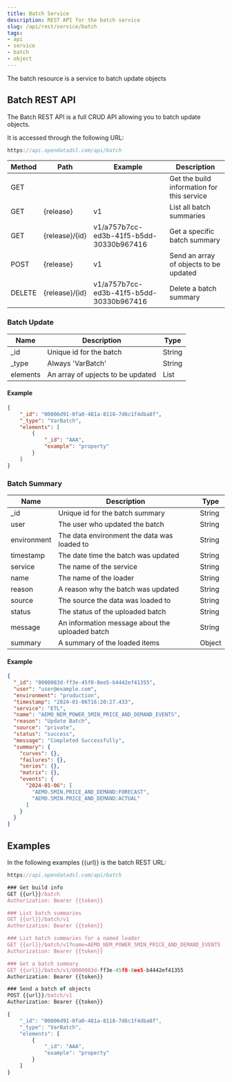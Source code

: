 ```yaml
---
title: Batch Service
description: REST API for the batch service
slug: /api/rest/service/batch
tags:
- api
- service
- batch
- object
---
```

The batch resource is a service to batch update objects

## Batch REST API

The Batch REST API is a full CRUD API allowing you to batch update objects.

It is accessed through the following URL:
```js
https://api.opendatadsl.com/api/batch
```

|**Method**|**Path**|**Example**|**Description**|
|-|-|-|-|
|GET|||Get the build information for this service|
|GET|\{release\}|v1|List all batch summaries|
|GET|\{release\}/\{id\}|v1/a757b7cc-ed3b-41f5-b5dd-30330b967416|Get a specific batch summary|
|POST|\{release\}|v1|Send an array of objects to be updated|
|DELETE|\{release\}/\{id\}|v1/a757b7cc-ed3b-41f5-b5dd-30330b967416|Delete a batch summary

### Batch Update
|**Name**|**Description**|**Type**|
|-|-|-|
|_id|Unique id for the batch|String|
|_type|Always 'VarBatch'|String|
|elements|An array of upjects to be updated|List|

#### Example

```json
{
	"_id": "00006d91-0fa0-481a-8118-7d6c1f4dba8f",
	"_type": "VarBatch",
	"elements": [
		{
			"_id": "AAA",
			"example": "property"
		}
	]
}
```

### Batch Summary
|**Name**|**Description**|**Type**|
|-|-|-|
|_id|Unique id for the batch summary|String|
|user|The user who updated the batch|String|
|environment|The data environment the data was loaded to|String|
|timestamp|The date time the batch was updated|String|
|service|The name of the service|String|
|name|The name of the loader|String|
|reason|A reason why the batch was updated|String|
|source|The source the data was loaded to|String|
|status|The status of the uploaded batch|String|
|message|An information message about the uploaded batch|String|
|summary|A summary of the loaded items|Object|

#### Example

```json
{
  "_id": "0000083d-ff3e-45f0-8ee5-b4442ef41355",
  "user": "user@example.com",
  "environment": "production",
  "timestamp": "2024-01-06T16:20:27.433",
  "service": "ETL",
  "name": "AEMO_NEM_POWER_5MIN_PRICE_AND_DEMAND_EVENTS",
  "reason": "Update Batch",
  "source": "private",
  "status": "success",
  "message": "Completed Successfully",
  "summary": {
    "curves": {},
    "failures": {},
    "series": {},
    "matrix": {},
    "events": {
      "2024-01-06": [
        "AEMO.5MIN.PRICE_AND_DEMAND:FORECAST",
        "AEMO.5MIN.PRICE_AND_DEMAND:ACTUAL"
      ]
    }
  }
}
```

## Examples
In the following examples \{\{url\}\} is the batch REST URL:

```js
https://api.opendatadsl.com/api/batch
```

```js
### Get build info
GET {{url}}/batch
Authorization: Bearer {{token}}

### List batch summaries
GET {{url}}/batch/v1
Authorization: Bearer {{token}}

### List batch summaries for a named loader
GET {{url}}/batch/v1?name=AEMO_NEM_POWER_5MIN_PRICE_AND_DEMAND_EVENTS
Authorization: Bearer {{token}}

### Get a batch summary
GET {{url}}/batch/v1/0000083d-ff3e-45f0-8ee5-b4442ef41355
Authorization: Bearer {{token}}

### Send a batch of objects
POST {{url}}/batch/v1
Authorization: Bearer {{token}}

{
	"_id": "00006d91-0fa0-481a-8118-7d6c1f4dba8f",
	"_type": "VarBatch",
	"elements": [
		{
			"_id": "AAA",
			"example": "property"
		}
	]
}
```